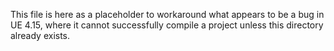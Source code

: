This file is here as a placeholder to workaround what appears to be a bug in UE 4.15, where it cannot successfully compile a project unless this directory already exists.
